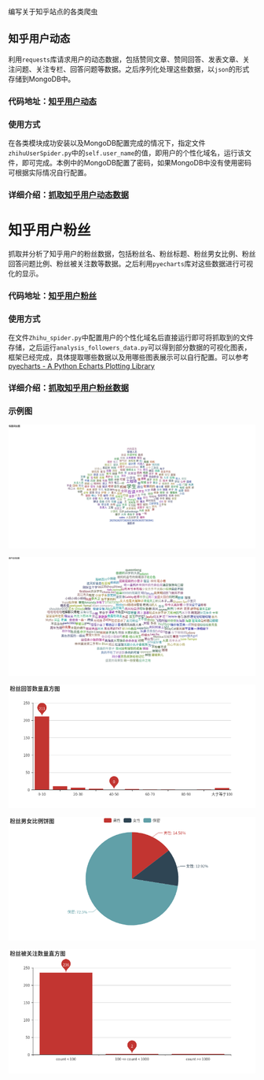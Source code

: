 编写关于知乎站点的各类爬虫

## 知乎用户动态
利用`requests`库请求用户的动态数据，包括赞同文章、赞同回答、发表文章、关注问题、关注专栏、回答问题等数据。之后序列化处理这些数据，以`json`的形式存储到MongoDB中。

### 代码地址：[知乎用户动态](https://github.com/Cloving/zhihu-Spider/tree/master/%E7%9F%A5%E4%B9%8E%E7%94%A8%E6%88%B7%E5%8A%A8%E6%80%81)

### 使用方式
在各类模块成功安装以及MongoDB配置完成的情况下，指定文件`zhihuUserSpider.py`中的`self.user_name`的值，即用户的个性化域名，运行该文件，即可完成。本例中的MongoDB配置了密码，如果MongoDB中没有使用密码可根据实际情况自行配置。

### 详细介绍：[抓取知乎用户动态数据](http://yaodongsheng.com/2018/11/20/%E6%8A%93%E5%8F%96%E7%9F%A5%E4%B9%8E%E7%94%A8%E6%88%B7%E5%8A%A8%E6%80%81%E6%95%B0%E6%8D%AE/)


# 知乎用户粉丝
抓取并分析了知乎用户的粉丝数据，包括粉丝名、粉丝标题、粉丝男女比例、粉丝回答问题比例、粉丝被关注数等数据。之后利用`pyecharts`库对这些数据进行可视化的显示。

### 代码地址：[知乎用户粉丝](https://github.com/Cloving/zhihu-Spider/tree/master/%E7%9F%A5%E4%B9%8E%E7%94%A8%E6%88%B7%E7%B2%89%E4%B8%9D)

### 使用方式
在文件`Zhihu_spider.py`中配置用户的个性化域名后直接运行即可将抓取到的文件存储，之后运行`analysis_followers_data.py`可以得到部分数据的可视化图表，框架已经完成，具体提取哪些数据以及用哪些图表展示可以自行配置。可以参考[pyecharts - A Python Echarts Plotting Library](http://pyecharts.org/#/zh-cn/charts_base)

### 详细介绍：[抓取知乎用户粉丝数据](http://yaodongsheng.com/2018/12/13/%E6%8A%93%E5%8F%96%E7%9F%A5%E4%B9%8E%E7%94%A8%E6%88%B7%E7%B2%89%E4%B8%9D%E6%95%B0%E6%8D%AE/)

### 示例图
![标题词云图](https://github.com/Cloving/zhihu-Spider/blob/master/%E7%9F%A5%E4%B9%8E%E7%94%A8%E6%88%B7%E7%B2%89%E4%B8%9D/result/%E6%A0%87%E9%A2%98%E8%AF%8D%E4%BA%91%E5%9B%BE.png?raw=true)

![用户名词云图](https://github.com/Cloving/zhihu-Spider/blob/master/%E7%9F%A5%E4%B9%8E%E7%94%A8%E6%88%B7%E7%B2%89%E4%B8%9D/result/%E7%94%A8%E6%88%B7%E5%90%8D%E8%AF%8D%E4%BA%91%E5%9B%BE.png?raw=true)

![粉丝回答数量直方图](https://github.com/Cloving/zhihu-Spider/blob/master/%E7%9F%A5%E4%B9%8E%E7%94%A8%E6%88%B7%E7%B2%89%E4%B8%9D/result/%E7%B2%89%E4%B8%9D%E5%9B%9E%E7%AD%94%E6%95%B0%E9%87%8F%E7%9B%B4%E6%96%B9%E5%9B%BE.png?raw=true)

![粉丝男女比例饼图](https://github.com/Cloving/zhihu-Spider/blob/master/%E7%9F%A5%E4%B9%8E%E7%94%A8%E6%88%B7%E7%B2%89%E4%B8%9D/result/%E7%B2%89%E4%B8%9D%E7%94%B7%E5%A5%B3%E6%AF%94%E4%BE%8B%E9%A5%BC%E5%9B%BE.png?raw=true)

![粉丝被关注数量直方图](https://github.com/Cloving/zhihu-Spider/blob/master/%E7%9F%A5%E4%B9%8E%E7%94%A8%E6%88%B7%E7%B2%89%E4%B8%9D/result/%E7%B2%89%E4%B8%9D%E8%A2%AB%E5%85%B3%E6%B3%A8%E6%95%B0%E9%87%8F%E7%9B%B4%E6%96%B9%E5%9B%BE.png?raw=true)